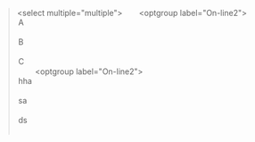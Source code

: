 ><select multiple="multiple">   
&emsp;<optgroup label="On-line2">
&emsp;&emsp;<option>A</option>
&emsp;&emsp;<option>B</option>
&emsp;&emsp; <option>C</option>
&emsp;</optgroup>
&emsp;<optgroup label="On-line2">
&emsp;&emsp;<option>hha</option>
&emsp;&emsp;<option>sa</option>
&emsp;&emsp;<option>ds</option>
&emsp;</optgroup>
</select>
